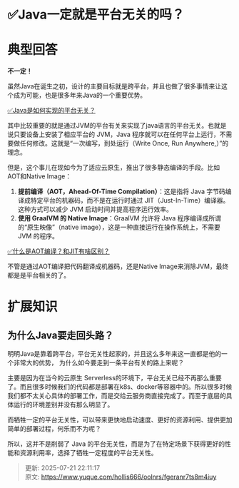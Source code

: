 # ✅Java一定就是平台无关的吗？

# 典型回答


**不一定！**



虽然Java在诞生之初，设计的主要目标就是跨平台，并且也做了很多事情来让这个成为可能，也是很多年来Java的一个重要优势。



[✅Java是如何实现的平台无关？](https://www.yuque.com/hollis666/oolnrs/wgcs7a)



其中比较重要的就是通过JVM的平台有关来实现了java语言的平台无关。也就是说只要设备上安装了相应平台的 JVM，Java 程序就可以在任何平台上运行，不需要做任何修改。这就是“一次编写，到处运行（Write Once, Run Anywhere,）”的理念。



但是，这个事儿在现如今为了适应云原生，推出了很多静态编译的手段。比如AOT和Native Image：



1. **提前编译（AOT，Ahead-Of-Time Compilation）**：这是指将 Java 字节码编译成特定平台的机器码，而不是在运行时通过 JIT（Just-In-Time）编译器。这种方式可以减少 JVM 启动时间并提高程序运行效率。
2. **使用 GraalVM 的 Native Image**：GraalVM 允许将 Java 程序编译成所谓的“原生映像”（native image），这是一种直接运行在操作系统上，不需要 JVM 的程序。



[✅什么是AOT编译？和JIT有啥区别？](https://www.yuque.com/hollis666/oolnrs/cy5i6guhszisviks)



不管是通过AOT编译把代码翻译成机器码，还是Native Image来消除JVM，最终都是是平台相关的了。



# 扩展知识


## 为什么Java要走回头路？


明明Java是靠着跨平台，平台无关性起家的，并且这么多年来这一直都是他的一个非常大的优势， 为什么如今要走到一条平台有关的路上来呢？



主要是因为在当今的云原生 Serverless的环境下，平台无关已经不再那么重要了。而且很多时候我们的代码都是部署在k8s、docker等容器中的。所以很多时候我们都不太关心具体的部署工作，而是交给云服务商直接完成了。而至于底层的具体运行的环境差别并没有那么明显了。



而牺牲一定的平台无关性，可以带来更快地启动速度、更好的资源利用、提供更加简单的部署过程，何乐而不为呢？



所以，这并不是削弱了 Java 的平台无关性，而是为了在特定场景下获得更好的性能和资源利用率，选择了牺牲一定程度的平台无关性。



> 更新: 2025-07-21 22:11:17  
> 原文: <https://www.yuque.com/hollis666/oolnrs/fgeranr7ts8m4iuy>